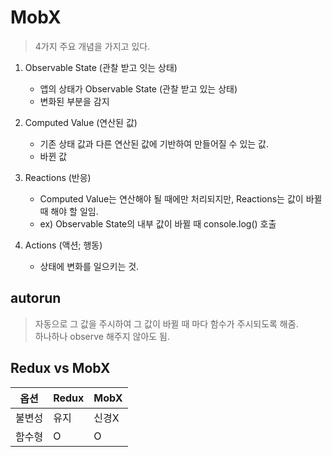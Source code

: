 # MobX

> 4가지 주요 개념을 가지고 있다.


1. Observable State (관찰 받고 잇는 상태)
    * 앱의 상태가 Observable State (관찰 받고 있는 상태)
    * 변화된 부분을 감지
    
2. Computed Value (연산된 값)
    * 기존 상태 값과 다른 연산된 값에 기반하여 만들어질 수 있는 값.
    * 바뀐 값
    
3. Reactions (반응)
    * Computed Value는 연산해야 될 때에만 처리되지만, Reactions는 값이 바뀔 때 해야 할 일임.
    * ex) Observable State의 내부 값이 바뀔 때 console.log() 호출
    
4. Actions (액션; 행동)
    * 상태에 변화를 일으키는 것.
    
    
## autorun
> 자동으로 그 값을 주시하여 그 값이 바뀔 때 마다 함수가 주시되도록 해줌. <br/>
> 하나하나 observe 해주지 않아도 됨.


## Redux vs MobX

옵션 | Redux | MobX
----|--------|------
불변성 | 유지 | 신경X
함수형 | O | O
